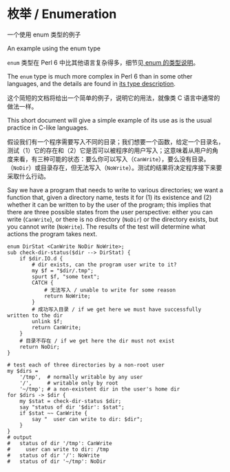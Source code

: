 # 枚举 / Enumeration

一个使用 enum 类型的例子

An example using the enum type

`enum` 类型在 Perl 6 中比其他语言复杂得多，细节见[ enum 的类型说明](https://docs.perl6.org/language/typesystem#enum)。

The `enum` type is much more complex in Perl 6 than in some other languages, and the details are found in [its type description](https://docs.perl6.org/language/typesystem#enum).

这个简短的文档将给出一个简单的例子，说明它的用法，就像类 C 语言中通常的做法一样。

This short document will give a simple example of its use as is the usual practice in C-like languages.

假设我们有一个程序需要写入不同的目录；我们想要一个函数，给定一个目录名，测试（1）它的存在和（2）它是否可以被程序的用户写入；这意味着从用户的角度来看，有三种可能的状态：要么你可以写入（`CanWrite`），要么没有目录。（`NoDir`）或目录存在，但无法写入（`NoWrite`）。测试的结果将决定程序接下来要采取什么行动。

Say we have a program that needs to write to various directories; we want a function that, given a directory name, tests it for (1) its existence and (2) whether it can be written to by the user of the program; this implies that there are three possible states from the user perspective: either you can write (`CanWrite`), or there is no directory (`NoDir`) or the directory exists, but you cannot write (`NoWrite`). The results of the test will determine what actions the program takes next.

```
enum DirStat <CanWrite NoDir NoWrite>;
sub check-dir-status($dir --> DirStat) {
    if $dir.IO.d {
        # dir exists, can the program user write to it? 
        my $f = "$dir/.tmp";
        spurt $f, "some text";
        CATCH {
            # 无法写入 / unable to write for some reason 
            return NoWrite;
        }
        # 成功写入目录 / if we get here we must have successfully written to the dir 
        unlink $f;
        return CanWrite;
    }
    # 目录不存在 / if we get here the dir must not exist 
    return NoDir;
}
 
# test each of three directories by a non-root user 
my $dirs =
    '/tmp',  # normally writable by any user 
    '/',     # writable only by root 
    '~/tmp'; # a non-existent dir in the user's home dir 
for $dirs -> $dir {
    my $stat = check-dir-status $dir;
    say "status of dir '$dir': $stat";
    if $stat ~~ CanWrite {
        say "  user can write to dir: $dir";
    }
}
# output 
#   status of dir '/tmp': CanWrite 
#     user can write to dir: /tmp 
#   status of dir '/': NoWrite 
#   status of dir '~/tmp': NoDir 
```